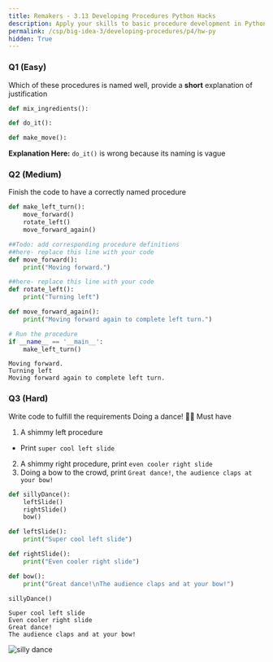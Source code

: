 ```yaml
---
title: Remakers - 3.13 Developing Procedures Python Hacks
description: Apply your skills to basic procedure development in Python.
permalink: /csp/big-idea-3/developing-procedures/p4/hw-py
hidden: True
---
```


### Q1 (Easy)
Which of these procedures is named well, provide a **short** explanation of justification


```python
def mix_ingredients():

def do_it():

def make_move():
```

**Explanation Here:**
`do_it()` is wrong because its naming is vague

### Q2 (Medium)
Finish the code to have a correctly named procedure


```python
def make_left_turn():
    move_forward()
    rotate_left()
    move_forward_again()

##Todo: add corresponding procedure definitions
##here- replace this line with your code
def move_forward():
    print("Moving forward.")

##here- replace this line with your code
def rotate_left():
    print("Turning left")

def move_forward_again():
    print("Moving forward again to complete left turn.")

# Run the procedure
if __name__ == '__main__':
    make_left_turn()
```

    Moving forward.
    Turning left
    Moving forward again to complete left turn.


### Q3 (Hard)
Write code to fulfill the requirements
Doing a dance! 🕺💃
Must have
1. A shimmy left procedure
- Print `super cool left slide`
2. A shimmy right procedure, print `even cooler right slide`
3. Doing a bow to the crowd, print `Great dance!`, `the audience claps at your bow!`


```python
def sillyDance():
    leftSlide()
    rightSlide()
    bow()

def leftSlide():
    print("Super cool left slide")

def rightSlide():
    print("Even cooler right slide")

def bow():
    print("Great dance!\nThe audience claps and at your bow!")

sillyDance()
```

    Super cool left slide
    Even cooler right slide
    Great dance!
    The audience claps and at your bow!


![silly dance](https://i.redd.it/7bb0v1q2j9ce1.gif)
